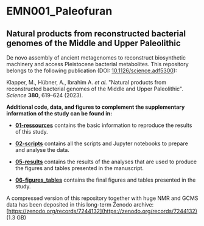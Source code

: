 # EMN001_Paleofuran

##  Natural products from reconstructed bacterial genomes of the Middle and Upper Paleolithic

De novo assembly of ancient metagenomes to reconstruct biosynthetic machinery and access Pleistocene bacterial metabolites. This repository belongs to the following publication (DOI: [10.1126/science.adf5300](https://doi.org/10.1126/science.adf5300)):

Klapper, M., Hübner, A., Ibrahim A. _et al._ "Natural products from reconstructed bacterial genomes of the Middle and Upper Paleolithic". _Science_ **380**, 619–624 (2023).

**Additional code, data, and figures to complement the supplementary information of the study can be found in:**

- [**01-ressources**](https://raw.githubusercontent.com/paleobiotechnology/EMN001_Paleofuran/main/01-resources/README.md?token=GHSAT0AAAAAABUTSYFCGXDKIH6K7KKXMHYGY2X2KTQ) contains the basic information to reproduce the results of this study.

 - [**02-scripts**](https://raw.githubusercontent.com/paleobiotechnology/EMN001_Paleofuran/main/02-scripts/README.md?token=GHSAT0AAAAAABUTSYFDHEFNYWPEVURDWMBOY2X2JEA) contains all the scripts and Jupyter notebooks to prepare and analyse the data.

 - [**05-results**](https://raw.githubusercontent.com/paleobiotechnology/EMN001_Paleofuran/main/05-results/README.md?token=GHSAT0AAAAAABUTSYFCX3AJD55ZRVSGBZOEY2X2LEA) contains the results of the analyses that are used to produce the figures and tables presented in the manuscript. 

 - [**06-figures_tables**](https://raw.githubusercontent.com/paleobiotechnology/EMN001_Paleofuran/main/06-figures_tables/README.md?token=GHSAT0AAAAAABUTSYFDNTTEZVRNFVB6QGVGY2X2LSA) contains the final figures and tables presented in the study. 

A compressed version of this repository together with huge NMR and GCMS data has been deposited in this long-term Zenodo archive: [https://zenodo.org/records/7244132](https://zenodo.org/records/7244132) (1.3 GB)
